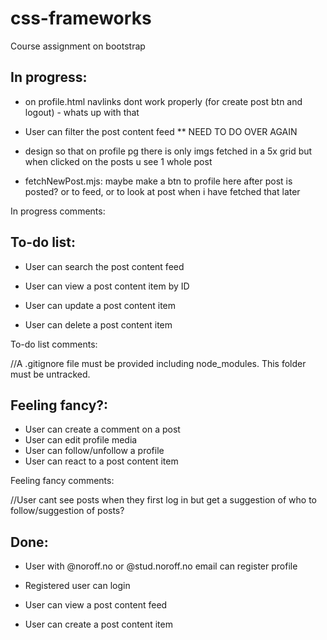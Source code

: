 # css-frameworks
Course assignment on bootstrap



## In progress:

- on profile.html navlinks dont work properly (for create post btn and logout) - whats up with that

- User can filter the post content feed ** NEED TO DO OVER AGAIN

- design so that on profile pg there is only imgs fetched in a 5x grid but when clicked on the posts u see 1 whole post


- fetchNewPost.mjs: maybe make a btn to profile here after post is posted? or to feed, or to look at post when i have fetched that later


In progress comments:



## To-do list:

- User can search the post content feed
- User can view a post content item by ID

- User can update a post content item
- User can delete a post content item

To-do list comments:

//A .gitignore file must be provided including node_modules. This folder must be untracked.



## Feeling fancy?:

- User can create a comment on a post
- User can edit profile media
- User can follow/unfollow a profile
- User can react to a post content item

Feeling fancy comments:

//User cant see posts when they first log in but get a suggestion of who to follow/suggestion of posts?



## Done:

- User with @noroff.no or @stud.noroff.no email can register profile

- Registered user can login

- User can view a post content feed

- User can create a post content item